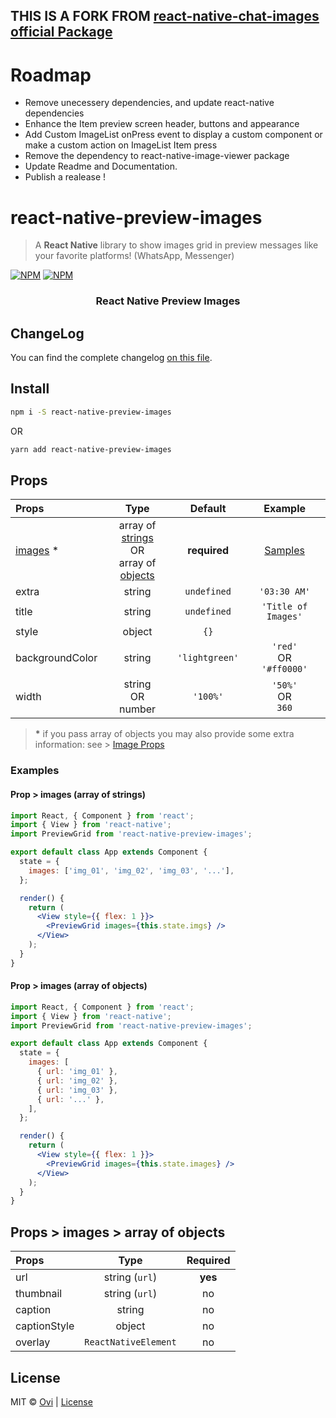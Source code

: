 ## THIS IS A FORK FROM <a href="https://github.com/Ovi/react-native-chat-images" target="_blank">react-native-chat-images official Package</a>

# Roadmap

- Remove unecessery dependencies, and update react-native dependencies
- Enhance the Item preview screen header, buttons and appearance
- Add Custom ImageList onPress event to display a custom component or make a custom action on ImageList Item press
- Remove the dependency to react-native-image-viewer package
- Update Readme and Documentation.
- Publish a realease !

# react-native-preview-images

> A **React Native** library to show images grid in preview messages like your favorite platforms! (WhatsApp, Messenger)

[![NPM](https://img.shields.io/npm/v/react-native-preview-images.svg)](https://www.npmjs.com/package/react-native-preview-images)
[![NPM](https://img.shields.io/github/license/ovi/react-native-preview-images.svg)](https://www.npmjs.com/package/react-native-preview-images)

</p>

<h3 align="center">
  React Native Preview Images
</h3>


## ChangeLog

You can find the complete changelog [on this file](/ChangeLog.md).

## Install

```bash
npm i -S react-native-preview-images
```

OR

```bash
yarn add react-native-preview-images
```

## Props

| Props                                         |                                                          Type                                                          |    Default     |               Example                |
| :-------------------------------------------- | :--------------------------------------------------------------------------------------------------------------------: | :------------: | :----------------------------------: |
| [images](#props--images--array-of-objects) \* | array of [strings](#prop--images-array-of-strings) <br /> OR <br /> array of [objects](#prop--images-array-of-objects) |  **required**  |         [Samples](#samples)          |
| extra                                         |                                                         string                                                         |  `undefined`   |             `'03:30 AM'`             |
| title                                         |                                                         string                                                         |  `undefined`   |         `'Title of Images'`          |
| style                                         |                                                         object                                                         |      `{}`      |                                      |
| backgroundColor                               |                                                         string                                                         | `'lightgreen'` | `'red'` <br /> OR <br /> `'#ff0000'` |
| width                                         |                                             string <br /> OR <br /> number                                             |    `'100%'`    |    `'50%'` <br /> OR <br /> `360`    |

> **\*** if you pass array of objects you may also provide some extra information: see > [Image Props](#props--images--array-of-objects)

### Examples

#### Prop > images (array of strings)

```jsx
import React, { Component } from 'react';
import { View } from 'react-native';
import PreviewGrid from 'react-native-preview-images';

export default class App extends Component {
  state = {
    images: ['img_01', 'img_02', 'img_03', '...'],
  };

  render() {
    return (
      <View style={{ flex: 1 }}>
        <PreviewGrid images={this.state.imgs} />
      </View>
    );
  }
}
```

#### Prop > images (array of objects)

```jsx
import React, { Component } from 'react';
import { View } from 'react-native';
import PreviewGrid from 'react-native-preview-images';

export default class App extends Component {
  state = {
    images: [
      { url: 'img_01' },
      { url: 'img_02' },
      { url: 'img_03' },
      { url: '...' },
    ],
  };

  render() {
    return (
      <View style={{ flex: 1 }}>
        <PreviewGrid images={this.state.images} />
      </View>
    );
  }
}
```

## Props > images > array of objects

| Props        |         Type         | Required |
| :----------- | :------------------: | :------: |
| url          |    string (`url`)    | **yes**  |
| thumbnail    |    string (`url`)    |    no    |
| caption      |        string        |    no    |
| captionStyle |        object        |    no    |
| overlay      | `ReactNativeElement` |    no    |

## License

MIT © [Ovi](https://github.com/Ovi) | [License](/LICENSE)
